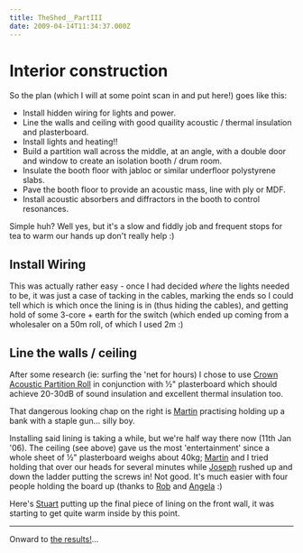```yaml
---
title: TheShed__PartIII
date: 2009-04-14T11:34:37.000Z
---
```

Interior construction
=====================

[](https://ashbysoft.com/shed/fw_ceil.jpg "wikilink")

So the plan (which I will at some point scan in and put here!) goes like
this:

-   Install hidden wiring for lights and power.
-   Line the walls and ceiling with good quaility acoustic / thermal
    insulation and plasterboard.
-   Install lights and heating!!
-   Build a partition wall across the middle, at an angle, with a double
    door and window to create an isolation booth / drum room.
-   Insulate the booth floor with jabloc or similar underfloor
    polystyrene slabs.
-   Pave the booth floor to provide an acoustic mass, line with ply or
    MDF.
-   Install acoustic absorbers and diffractors in the booth to control
    resonances.

Simple huh? Well yes, but it\'s a slow and fiddly job and frequent stops
for tea to warm our hands up don\'t really help :)

Install Wiring
--------------

[](https://ashbysoft.com/shed/wiring.jpg "wikilink")

This was actually rather easy - once I had decided *where* the lights
needed to be, it was just a case of tacking in the cables, marking the
ends so I could tell which is which once the lining is in (thus hiding
the cables), and getting hold of some 3-core + earth for the switch
(which ended up coming from a wholesaler on a 50m roll, of which I used
2m :)

Line the walls / ceiling
------------------------

[](https://ashbysoft.com/shed/shoot.jpg "wikilink")

After some research (ie: surfing the \'net for hours) I chose to use
[Crown Acoustic Partition
Roll](http://www.knaufinsulation.co.uk/output/products/page_294.html "wikilink")
in conjunction with ½\" plasterboard which should achieve 20-30dB of
sound insulation and excellent thermal insulation too.

That dangerous looking chap on the right is [Martin](Martin "wikilink")
practising holding up a bank with a staple gun\... silly boy.

Installing said lining is taking a while, but we\'re half way there now
(11th Jan \'06). The ceiling (see above) gave us the most
\'entertainment\' since a whole sheet of ½\" plasterboard weighs about
40kg; [Martin](Martin "wikilink") and I tried holding that over our
heads for several minutes while [Joseph](Joseph "wikilink") rushed up
and down the ladder putting the screws in! Not good. It\'s much easier
with four people holding the board up (thanks to
[Rob](Robert "wikilink") and [Angela](Angela "wikilink") :)

[](https://ashbysoft.com/shed/stu_apes.jpg "wikilink")
[](https://ashbysoft.com/shed/done_front.jpg "wikilink")

Here\'s [Stuart](Slash "wikilink") putting up the final piece of lining
on the front wall, it was starting to get quite warm inside by this
point.

------------------------------------------------------------------------

Onward to [the results!](../PartIV "wikilink")\...
